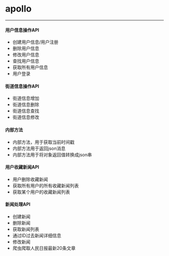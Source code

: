 # apollo
----------
#### 用户信息操作API

- 创建用户信息/用户注册
- 删除用户信息
- 修改用户信息
- 查找用户信息
- 获取所有用户信息
- 用户登录

#### 街道信息操作API

- 街道信息增加
- 街道信息删除
- 街道信息查找
- 街道信息修改

#### 内部方法
- 内部方法，用于获取当前时间戳
- 内部方法用于返回json消息
- 内部方法用于将对象返回值转换成json串

#### 用户收藏新闻API

- 用户删除收藏新闻
- 获取所有用户的所有收藏新闻列表
- 获取某个用户的收藏新闻列表

#### 新闻处理API
- 创建新闻
- 删除新闻
- 获取新闻列表
- 通过ID过去新闻详细信息
- 修改新闻
- 爬虫爬取人民日报最新20条文章




